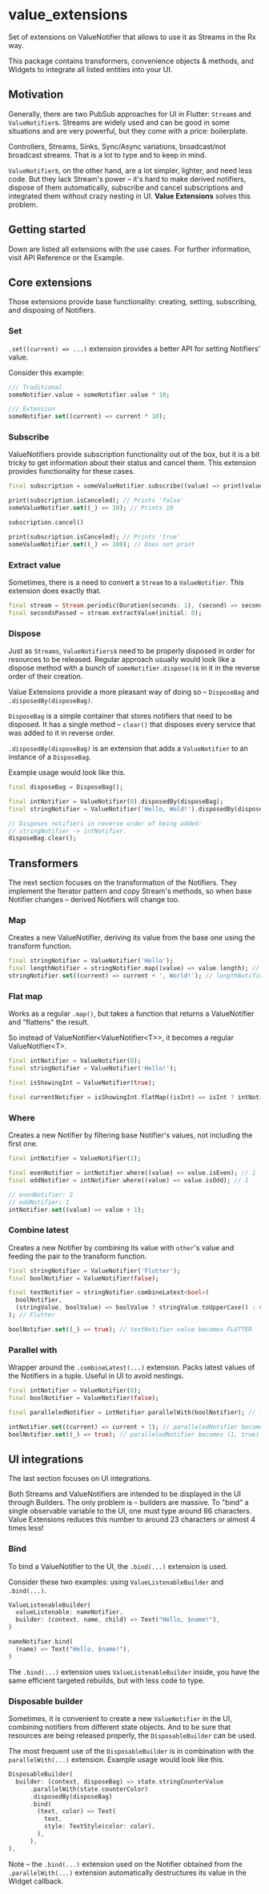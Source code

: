 # value_extensions

Set of extensions on ValueNotifier that allows to use it as Streams in the Rx way. 

This package contains transformers, convenience objects & methods, and Widgets to integrate all listed entities into your UI.

## Motivation

Generally, there are two PubSub approaches for UI in Flutter: `Stream`s and `ValueNotifier`s. Streams are widely used and can be good in some situations and are very powerful, but they come with a price: boilerplate. 

Controllers, Streams, Sinks, Sync/Async variations, broadcast/not broadcast streams. That is a lot to type and to keep in mind.

`ValueNotifier`s, on the other hand, are a lot simpler, lighter, and need less code. But they lack Stream's power – it's hard to make derived notifiers, dispose of them automatically, subscribe and cancel subscriptions and integrated them without crazy nesting in UI. **Value Extensions** solves this problem.

## Getting started 

Down are listed all extensions with the use cases. For further information, visit API Reference or the Example.

## Core extensions

Those extensions provide base functionality: creating, setting, subscribing, and disposing of Notifiers.

### Set

`.set((current) => ...)` extension provides a better API for setting Notifiers' value.

Consider this example:

```dart
/// Traditional
someNotifier.value = someNotifier.value * 10;

/// Extension
someNotifier.set((current) => current * 10);
```

### Subscribe

ValueNotifiers provide subscription functionality out of the box, but it is a bit tricky to get information about their status and cancel them. This extension provides functionality for these cases.

```dart
final subscription = someValueNotifier.subscribe((value) => print(value));

print(subscription.isCanceled); // Prints 'false'
someValueNotifier.set((_) => 10); // Prints 10

subscription.cancel()

print(subscription.isCanceled); // Prints 'true'
someValueNotifier.set((_) => 100); // Does not print
```

### Extract value

Sometimes, there is a need to convert a `Stream` to a `ValueNotifier`. This extension does exactly that.

```dart
final stream = Stream.periodic(Duration(seconds: 1), (second) => second);
final secondsPassed = stream.extractValue(initial: 0);
```

### Dispose

Just as `Streams`, `ValueNotifiers`s need to be properly disposed in order for resources to be released. Regular approach usually would look like a dispose method with a bunch of `someNotifier.dispose()`s in it in the reverse order of their creation.

Value Extensions provide a more pleasant way of doing so – `DisposeBag` and `.disposedBy(disposeBag)`.

`DisposeBag` is a simple container that stores notifiers that need to be disposed. It has a single method – `clear()` that disposes every service that was added to it in reverse order.

`.disposedBy(disposeBag)` is an extension that adds a `ValueNotifier` to an instance of a `DisposeBag`.

Example usage would look like this.

```dart 
final disposeBag = DisposeBag();

final intNotifier = ValueNotifier(0).disposedBy(disposeBag);
final stringNotifier = ValueNotifier('Hello, Wold!').disposedBy(disposeBag);

// Disposes notifiers in reverse order of being added: 
// stringNotifier -> intNotifier.
disposeBag.clear(); 
```

## Transformers

The next section focuses on the transformation of the Notifiers. They implement the Iterator pattern and copy Stream's methods, so when base Notifier changes – derived Notifiers will change too.

### Map

Creates a new ValueNotifier, deriving its value from the base one using the transform function.

```dart
final stringNotifier = ValueNotifier('Hello');
final lengthNotifier = stringNotifier.map((value) => value.length); // 5
stringNotifier.set((current) => current + ', World!'); // lengthNotifier value becomes 13
```

### Flat map

Works as a regular `.map()`, but takes a function that returns a ValueNotifier and "flattens" the result. 

So instead of ValueNotifier\<ValueNotifier\<T\>\>, it becomes a regular ValueNotifier\<T\>.

```dart
final intNotifier = ValueNotifier(0);
final stringNotifier = ValueNotifier('Hello!');

final isShowingInt = ValueNotifier(true);

final currentNotifier = isShowingInt.flatMap((isInt) => isInt ? intNotifier : stringNotifier);
```

### Where

Creates a new Notifier by filtering base Notifier's values, not including the first one. 

```dart
final intNotifier = ValueNotifier(1);

final evenNotifier = intNotifier.where((value) => value.isEven); // 1
final oddNotifier = intNotifier.where((value) => value.isOdd); // 1

// evenNotifier: 2
// oddNotifier: 1
intNotifier.set((value) => value + 1);
```

### Combine latest

Creates a new Notifier by combining its value with `other`'s value and feeding the pair to the transform function.

```dart
final stringNotifier = ValueNotifier('Flutter');
final boolNotifier = ValueNotifier(false);

final textNotifier = stringNotifier.combineLatest<bool>(
  boolNotifier, 
  (stringValue, boolValue) => boolValue ? stringValue.toUpperCase() : stringValue,
); // Flutter

boolNotifier.set((_) => true); // textNotifier value becomes FLUTTER
```

### Parallel with

Wrapper around the `.combineLatest(...)` extension. Packs latest values of the Notifiers in a tuple. Useful in UI to avoid nestings.

```dart
final intNotifier = ValueNotifier(0);
final boolNotifier = ValueNotifier(false);

final paralleledNotifier = intNotifier.parallelWith(boolNotifier); // (0, false)

intNotifier.set((current) => current + 1); // paralleledNotifier becomes (1, false)
boolNotifier.set((_) => true); // paralleledNotifier becomes (1, true)
```

## UI integrations

The last section focuses on UI integrations.

Both Streams and ValueNotifiers are intended to be displayed in the UI through Builders. The only problem is – builders are massive. To "bind" a single observable variable to the UI, one must type around 86 characters. Value Extensions reduces this number to around 23 characters or almost 4 times less!

### Bind

To bind a ValueNotifier to the UI, the `.bind(...)` extension is used. 

Consider these two examples: using `ValueListenableBuilder` and `.bind(...)`.

```dart
ValueListenableBuilder(
  valueListenable: nameNotifier,
  builder: (context, name, child) => Text("Hello, $name!"),
)
```

```dart 
nameNotifier.bind(
  (name) => Text("Hello, $name!"),
)
```

The `.bind(...)` extension uses `ValueListenableBuilder` inside, you have the same efficient targeted rebuilds, but with less code to type.

### Disposable builder

Sometimes, it is convenient to create a new `ValueNotifier` in the UI, combining notifiers from different state objects. And to be sure that resources are being released properly, the `DisposableBuilder` can be used.

The most frequent use of the `DisposableBuilder` is in combination with the `parallelWith(...)` extension. Example usage would look like this.

```dart 
DisposableBuilder(
  builder: (context, disposeBag) => state.stringCounterValue
      .parallelWith(state.counterColor)
      .disposedBy(disposeBag)
      .bind(
        (text, color) => Text(
          text,
          style: TextStyle(color: color),
        ),
      ),
),
```

Note – the `.bind(...)` extension used on the Notifier obtained from the `.parallelWith(...)` extension automatically destructures its value in the Widget callback.